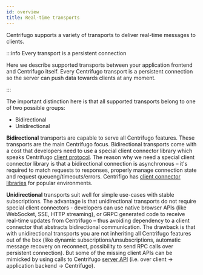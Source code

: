 ```yaml
---
id: overview
title: Real-time transports 
---
```


Centrifugo supports a variety of transports to deliver real-time messages to clients.

:::info Every transport is a persistent connection

Here we describe supported transports between your application frontend and Centrifugo itself. Every Centrifugo transport is a persistent connection so the server can push data towards clients at any moment.

:::

The important distinction here is that all supported transports belong to one of two possible groups:

* Bidirectional
* Unidirectional

**Bidirectional** transports are capable to serve all Centrifugo features. These transports are the main Centrifugo focus. Bidirectional transports come with a cost that developers need to use a special client connector library which speaks Centrifugo [client protocol](client_protocol). The reason why we need a special client connector library is that a bidirectional connection is asynchronous – it's required to match requests to responses, properly manage connection state and request queueng/timeouts/errors. Centrifigo has [client connector libraries](../ecosystem/client.md) for popular environments.

**Unidirectional** transports suit well for simple use-cases with stable subscriptions. The advantage is that unidirectional transports do not require special client connectors - developers can use native browser APIs (like WebSocket, SSE, HTTP streaming), or GRPC generated code to receive real-time updates from Centrifugo – thus avoiding dependency to a client connector that abstracts bidirectional communication. The drawback is that with unidirectional transports you are not inheriting all Centrifugo features out of the box (like dynamic subscriptions/unsubscriptions, automatic message recovery on reconnect, possibility to send RPC calls over persistent connection). But some of the missing client APIs can be mimicked by using calls to Centrifugo [server API](../server/server_api.md) (i.e. over client -> application backend -> Centrifugo).
